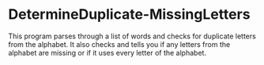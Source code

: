 # DetermineDuplicate-MissingLetters
This program parses through a list of words and checks for duplicate letters from the alphabet. It also checks and tells you if any letters from the alphabet are missing or if it uses every letter of the alphabet. 
